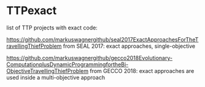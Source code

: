 # TTPexact

list of TTP projects with exact code:

https://github.com/markuswagnergithub/seal2017ExactApproachesForTheTravellingThiefProblem
from SEAL 2017: exact approaches, single-objective

https://github.com/markuswagnergithub/gecco2018Evolutionary-ComputationplusDynamicProgrammingfortheBi-ObjectiveTravellingThiefProblem
from GECCO 2018: exact approaches are used inside a multi-objective approach
